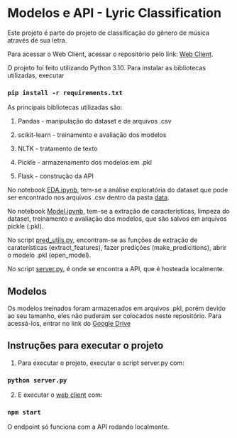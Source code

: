 # Modelos e API - Lyric Classification

Este projeto é parte do projeto de classificação do gênero de música através de sua letra.

Para acessar o Web Client, acessar o repositório pelo link: [Web Client](https://github.com/luccapuru/web_client_finch).

O projeto foi feito utilizando Python 3.10. Para instalar as bibliotecas utilizadas, executar

### `pip install -r requirements.txt`

As principais bibliotecas utilizadas são:

1. Pandas - manipulação do dataset e de arquivos .csv

2. scikit-learn - treinamento e avaliação dos modelos 

3. NLTK - tratamento de texto

4. Pickle - armazenamento dos modelos em .pkl 

5. Flask - construção da API 

No notebook [EDA.ipynb](https://github.com/luccapuru/lyric_classification_finch/blob/master/EDA.ipynb), tem-se a análise exploratória do dataset que pode ser encontrado nos arquivos .csv dentro da pasta [data](https://github.com/luccapuru/lyric_classification_finch/tree/master/data).

No notebook [Model.ipynb](https://github.com/luccapuru/lyric_classification_finch/blob/master/Model.ipynb), tem-se a extração de características, limpeza do dataset, treinamento e avaliação dos modelos, que são salvos em arquivos pickle (.pkl).

No script [pred_utils.py](https://github.com/luccapuru/lyric_classification_finch/blob/master/pred_utils.py), encontram-se as funções de extração de caraterísticas (extract_features), fazer predições (make_predicitions), abrir o modelo .pkl (open_model). 

No script [server.py](https://github.com/luccapuru/lyric_classification_finch/blob/master/server.py), é onde se encontra a API, que é hosteada localmente. 

## Modelos

Os modelos treinados foram armazenados em arquivos .pkl, porém devido ao seu tamanho, eles não puderam ser colocados neste repositório. Para acessá-los, entrar no link do [Google Drive](https://drive.google.com/file/d/1gHWTviIxHivjKidKffPqvA0V2Llg8JqC/view?usp=sharing)

## Instruções para executar o projeto

1. Para executar o projeto, executar o script server.py com:

### `python server.py`

2. E executar o [web client](https://github.com/luccapuru/web_client_finch) com:

### `npm start`

O endpoint só funciona com a API rodando localmente. 
